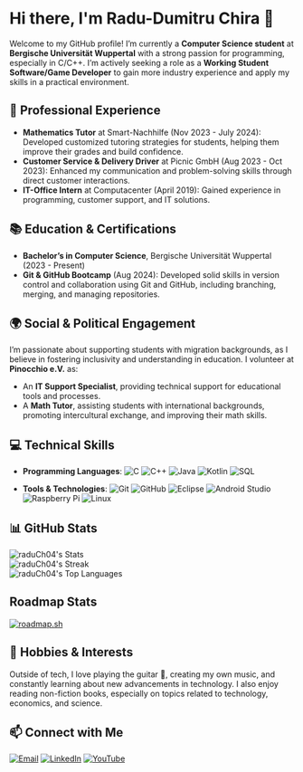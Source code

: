 # Hi there, I'm Radu-Dumitru Chira 👋

Welcome to my GitHub profile! I’m currently a **Computer Science student** at **Bergische Universität Wuppertal** with a strong passion for programming, especially in C/C++. I’m actively seeking a role as a **Working Student Software/Game Developer** to gain more industry experience and apply my skills in a practical environment.

## 💼 Professional Experience

- **Mathematics Tutor** at Smart-Nachhilfe (Nov 2023 - July 2024): Developed customized tutoring strategies for students, helping them improve their grades and build confidence.
- **Customer Service & Delivery Driver** at Picnic GmbH (Aug 2023 - Oct 2023): Enhanced my communication and problem-solving skills through direct customer interactions.
- **IT-Office Intern** at Computacenter (April 2019): Gained experience in programming, customer support, and IT solutions.

## 📚 Education & Certifications

- **Bachelor’s in Computer Science**, Bergische Universität Wuppertal (2023 - Present)
- **Git & GitHub Bootcamp** (Aug 2024): Developed solid skills in version control and collaboration using Git and GitHub, including branching, merging, and managing repositories.

## 🌍 Social & Political Engagement

I’m passionate about supporting students with migration backgrounds, as I believe in fostering inclusivity and understanding in education. I volunteer at **Pinocchio e.V.** as:
- An **IT Support Specialist**, providing technical support for educational tools and processes.
- A **Math Tutor**, assisting students with international backgrounds, promoting intercultural exchange, and improving their math skills.

## 💻 Technical Skills

- **Programming Languages**: 
  ![C](https://img.shields.io/badge/C-A8B9CC?style=flat-square&logo=c&logoColor=white)
  ![C++](https://img.shields.io/badge/C++-00599C?style=flat-square&logo=c%2B%2B&logoColor=white)
  ![Java](https://img.shields.io/badge/Java-007396?style=flat-square&logo=java&logoColor=white) 
  ![Kotlin](https://img.shields.io/badge/Kotlin-0095D5?style=flat-square&logo=kotlin&logoColor=white)
  ![SQL](https://img.shields.io/badge/SQL-003B57?style=flat-square&logo=postgresql&logoColor=white)

- **Tools & Technologies**: 
  ![Git](https://img.shields.io/badge/Git-F05032?style=flat-square&logo=git&logoColor=white)
  ![GitHub](https://img.shields.io/badge/GitHub-181717?style=flat-square&logo=github&logoColor=white)
  ![Eclipse](https://img.shields.io/badge/Eclipse-2C2255?style=flat-square&logo=eclipse&logoColor=white)
  ![Android Studio](https://img.shields.io/badge/Android%20Studio-3DDC84?style=flat-square&logo=android-studio&logoColor=white)
  ![Raspberry Pi](https://img.shields.io/badge/Raspberry%20Pi-A22846?style=flat-square&logo=raspberry-pi&logoColor=white)
  ![Linux](https://img.shields.io/badge/Linux-FCC624?style=flat-square&logo=linux&logoColor=black)

## 📊 GitHub Stats

![raduCh04's Stats](https://github-readme-stats.vercel.app/api?username=raduCh04&theme=vue-dark&show_icons=true&hide_border=true&count_private=true)  
![raduCh04's Streak](https://github-readme-streak-stats.herokuapp.com/?user=raduCh04&theme=vue-dark&hide_border=true)  
![raduCh04's Top Languages](https://github-readme-stats.vercel.app/api/top-langs/?username=raduCh04&theme=vue-dark&show_icons=true&hide_border=true&layout=compact)

## Roadmap Stats

[![roadmap.sh](https://roadmap.sh/card/wide/646250dc410780a6d9b4e8a5?variant=dark)](https://roadmap.sh)

## 🎸 Hobbies & Interests

Outside of tech, I love playing the guitar 🎸, creating my own music, and constantly learning about new advancements in technology. I also enjoy reading non-fiction books, especially on topics related to technology, economics, and science.

## 📫 Connect with Me

[![Email](https://img.shields.io/badge/Email-raduch04@gmail.com-red?style=flat-square&logo=gmail)](mailto:raduch04@gmail.com)
[![LinkedIn](https://img.shields.io/badge/LinkedIn-Profile-blue?style=flat-square&logo=linkedin)](https://www.linkedin.com/in/radu-dumitru-chira-805a66292/)
[![YouTube](https://img.shields.io/badge/YouTube-Channel-red?style=flat-square&logo=youtube)](https://www.youtube.com/@RaduChira04)

